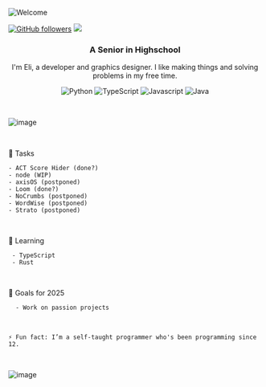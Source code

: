 ![Welcome](https://github.com/user-attachments/assets/26f47262-a442-4a64-93fc-b9a024601581)

[![GitHub followers](https://img.shields.io/github/followers/NobiDevs.svg?style=social&label=Follow&maxAge=2592000)](https://github.com/NobiDevs?tab=followers)
[![](https://visitcount.itsvg.in/api?id=NobiDevs&label=profile%20views&color=12&icon=4&pretty=false)](https://visitcount.itsvg.in)


<h3 align="center">A Senior in Highschool</h3>
<p align="center">I'm Eli, a developer and graphics designer. I like making things and solving problems in my free time.</p>


<!-- TODO: Make technologies links takes you to repositories -->

<!-- [![Python Badge](https://img.shields.io/badge/-Python-3776ab?style=for-the-badge&labelColor=black&logo=python&logoColor=3776ab)](#) [![Javascript Badge](https://img.shields.io/badge/-Javascript-F0DB4F?style=for-the-badge&labelColor=black&logo=javascript&logoColor=F0DB4F)](#) ![Java](https://img.shields.io/badge/java-%23ED8B00.svg?style=for-the-badge&labelColor=black&logo=openjdk&logoColor=white)

-->
<p align="center">
<img alt="Python" src="https://img.shields.io/badge/Python-3776AB?logo=python&logoColor=fff">
<img alt="TypeScript" src="https://shields.io/badge/TypeScript-3178C6?logo=TypeScript&logoColor=FFF">
<img alt="Javascript" src="https://shields.io/badge/JavaScript-F7DF1E?logo=JavaScript&logoColor=000"> 
<img alt="Java" src="https://img.shields.io/badge/Java-%23ED8B00.svg?logo=openjdk&logoColor=white">
</p>
 
&nbsp; 
 
![image](https://github.com/NobiDevs/NobiDevs/assets/67208310/453fec41-443b-4278-98ba-65dfee512a30) 

&nbsp;  

📌 Tasks
```
- ACT Score Hider (done?)
- node (WIP)
- axisOS (postponed)
- Loom (done?)
- NoCrumbs (postponed)
- WordWise (postponed)
- Strato (postponed)
```
<p>&nbsp;</p>  

🌱 Learning
```
 - TypeScript
 - Rust
```
<p>&nbsp;</p>
   
<!-- - 💻 Most used line of code `”print()"`
<p>&nbsp;</p>  -->
  
🎯 Goals for 2025
```
  - Work on passion projects
```
<p>&nbsp;</p>

`⚡ Fun fact: I’m a self-taught programmer who's been programming since 12.`

&nbsp;

![image](https://github.com/NobiDevs/NobiDevs/assets/67208310/e7722b95-7d1b-4cff-8e30-a359d15c6591)


